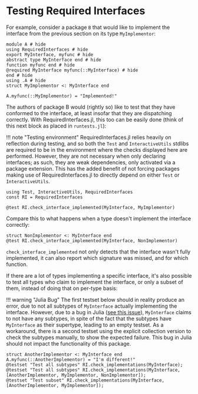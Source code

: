# Testing Required Interfaces

For example, consider a package `B` that would like to
implement the interface from the previous section on its type `MyImplementor`:

```@repl testing
module A # hide
using RequiredInterfaces # hide
export MyInterface, myfunc # hide
abstract type MyInterface end # hide
function myfunc end # hide
@required MyInterface myfunc(::MyInterface) # hide
end # hide
using .A # hide
struct MyImplementor <: MyInterface end

A.myfunc(::MyImplementor) = "Implemented!"
```

The authors of package B would (rightly so) like to test that they have conformed to the interface,
at least insofar that they are dispatching correctly. With RequiredInterfaces.jl, this too can be easily
done (think of this next block as placed in `runtests.jl`):

!!! note "Testing environment"
    RequiredInterfaces.jl relies heavily on reflection during testing, and so both the `Test` and
    `InteractiveUtils` stdlibs are required to be in the environment where the checks displayed
    here are performed. However, they are not necessary when only declaring interfaces; as such,
    they are weak dependencies, only activated via a package extension. This has the added benefit of
    not forcing packages making use of RequiredInterfaces.jl to directly depend on either `Test` or
    `InteractiveUtils`.

```@example testing
using Test, InteractiveUtils, RequiredInterfaces
const RI = RequiredInterfaces

@test RI.check_interface_implemented(MyInterface, MyImplementor)
```

Compare this to what happens when a type doesn't implement the interface correctly:

```@repl testing
struct NonImplementor <: MyInterface end
@test RI.check_interface_implemented(MyInterface, NonImplementor)
```

`check_interface_implemented` not only detects that the interface wasn't fully implemented, it can also
report which signature was missed, and for which function.

If there are a lot of types implementing a specific interface, it's also possible to test all types
who claim to implement the interface, or only a subset of them, instead of doing that on per-type basis:

!!! warning "Julia Bug"
    The first testset below should in reality produce an error, due to not all subtypes of `MyInterface` actually
    implementing the interface. However, due to a bug in Julia ([see this issue](https://github.com/JuliaLang/julia/issues/50354)), `MyInterface` claims
    to not have any subtypes, in spite of the fact that the subtypes have `MyInterface` as their supertype, leading to an empty
    testset. As a workaround, there is a second testset using the explicit collection version to check the subtypes manually, to show the expected failure.
    This bug in Julia should not impact the functionality of this package.

```@repl testing
struct AnotherImplementor <: MyInterface end
A.myfunc(::AnotherImplementor) = "I'm different!"
@testset "Test all subtypes" RI.check_implementations(MyInterface);
@testset "Test all subtypes" RI.check_implementations(MyInterface, [AnotherImplementor, MyImplementor, NonImplementor]);
@testset "Test subset" RI.check_implementations(MyInterface, [AnotherImplementor, MyImplementor]);
```
